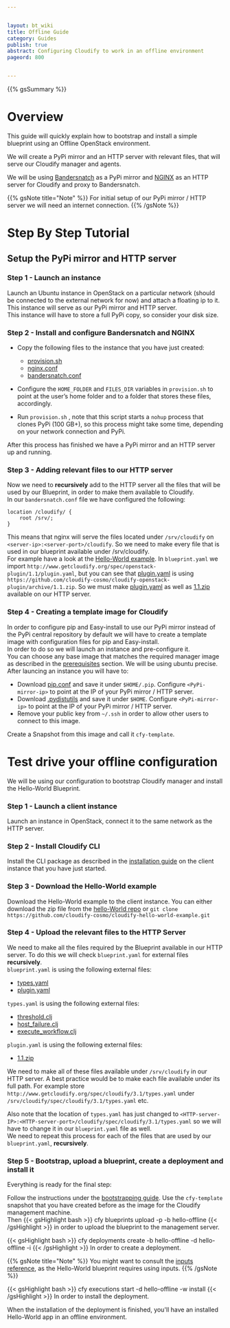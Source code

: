 ```yaml
---


layout: bt_wiki
title: Offline Guide
category: Guides
publish: true
abstract: Configuring Cloudify to work in an offline environment
pageord: 800


---
```



{{% gsSummary %}}

# Overview

This guide will quickly explain how to bootstrap and install a simple blueprint using an Offline OpenStack environment.

We will create a PyPi mirror and an HTTP server with relevant files, that will serve our Cloudify manager and agents.

We will be using [Bandersnatch](https://pypi.python.org/pypi/bandersnatch) as a PyPi mirror and [NGINX](http://nginx.org/) as an HTTP server for Cloudify and proxy to Bandersnatch.

{{% gsNote title="Note" %}}
For initial setup of our PyPi mirror / HTTP server we will need an internet connection.
{{% /gsNote %}}

# Step By Step Tutorial

## Setup the PyPi mirror and HTTP server

### Step 1 - Launch an instance

Launch an Ubuntu instance in OpenStack on a particular network (should be connected to the external network for now) and attach a floating ip to it.
This instance will serve as our PyPi mirror and HTTP server.  
This instance will have to store a full PyPi copy, so consider your disk size.

### Step 2 - Install and configure Bandersnatch and NGINX

- Copy the following files to the instance that you have just created:  

    - [provision.sh](https://raw.githubusercontent.com/cloudify-cosmo/cloudify-packager/7e7ee9c9422b4fe91cba54adcd2ca339b23e8ab9/offline-configuration/provision.sh)
    - [nginx.conf](https://raw.githubusercontent.com/cloudify-cosmo/cloudify-packager/7e7ee9c9422b4fe91cba54adcd2ca339b23e8ab9/offline-configuration/nginx.conf)
    - [bandersnatch.conf](https://raw.githubusercontent.com/cloudify-cosmo/cloudify-packager/7e7ee9c9422b4fe91cba54adcd2ca339b23e8ab9/offline-configuration/bandersnatch.conf)

- Configure the `HOME_FOLDER` and `FILES_DIR` variables in `provision.sh` to point at the user’s home folder and to a folder that stores these files, accordingly.
- Run `provision.sh` , note that this script starts a `nohup` process that clones PyPi (100 GB+), so this process might take some time, depending on your network connection and PyPi.  

After this process has finished we have a PyPi mirror and an HTTP server up and running.

### Step 3 - Adding relevant files to our HTTP server
Now we need to **recursively** add to the HTTP server all the files that will be used by our Blueprint, in order to make them available to Cloudify.  
In our `bandersnatch.conf` file we have configured the following:

    location /cloudify/ {
        root /srv/;
    }

This means that nginx will serve the files located under `/srv/cloudify` on `<server-ip>:<server-port>/cloudify`. So we need to make every file that is used in our blueprint available under /srv/cloudify.  
For example have a look at the [Hello-World example](https://github.com/cloudify-cosmo/cloudify-hello-world-example). In `blueprint.yaml` we import `http://www.getcloudify.org/spec/openstack-plugin/1.1/plugin.yaml`, but you can see that [plugin.yaml](http://www.getcloudify.org/spec/openstack-plugin/1.1/plugin.yaml) is using `https://github.com/cloudify-cosmo/cloudify-openstack-plugin/archive/1.1.zip`. So we must make [plugin.yaml](http://www.getcloudify.org/spec/openstack-plugin/1.1/plugin.yaml) as well as [1.1.zip](https://github.com/cloudify-cosmo/cloudify-openstack-plugin/archive/1.1.zip) available on our HTTP server.

### Step 4 - Creating a template image for Cloudify
In order to configure pip and Easy-install to use our PyPi mirror instead of the PyPi central repository by default we will have to create a template image with configuration files for pip and Easy-install.  
In order to do so we will launch an instance and pre-configure it.  
You can choose any base image that matches the required manager image as described in the [prerequisites](installation-general.html#prerequisites) section. We will be using ubuntu precise.  
After launcing an instance you will have to:

- Download [pip.conf](https://raw.githubusercontent.com/cloudify-cosmo/cloudify-packager/7e7ee9c9422b4fe91cba54adcd2ca339b23e8ab9/offline-configuration/pip.conf) and save it under `$HOME/.pip`. Configure `<PyPi-mirror-ip>` to point at the IP of your PyPi mirror / HTTP server.
- Download [.pydistutils](https://raw.githubusercontent.com/cloudify-cosmo/cloudify-packager/7e7ee9c9422b4fe91cba54adcd2ca339b23e8ab9/offline-configuration/.pydistutils) and save it under `$HOME`. Configure `<PyPi-mirror-ip>` to point at the IP of your PyPi mirror / HTTP server.
- Remove your public key from `~/.ssh` in order to allow other users to connect to this image. 

Create a Snapshot from this image and call it `cfy-template`.

# Test drive your offline configuration

We will be using our configuration to bootstrap Cloudify manager and install the Hello-World Blueprint.

### Step 1 - Launch a client instance

Launch an instance in OpenStack, connect it to the same network as the HTTP server.

### Step 2 - Install Cloudify CLI

Install the CLI package as described in the [installation guide](installation-cli.html) on the client instance that you have just started.

### Step 3 - Download the Hello-World example

Download the Hello-World example to the client instance.
You can either download the zip file from the [hello-World repo](https://github.com/cloudify-cosmo/cloudify-hello-world-example)
or `git clone https://github.com/cloudify-cosmo/cloudify-hello-world-example.git`

### Step 4 - Upload the relevant files to the HTTP Server

We need to make all the files required by the Blueprint available in our HTTP server. To do this we will check `blueprint.yaml` for external files **recursively**.  
`blueprint.yaml` is using the following external files:

- [types.yaml](http://www.getcloudify.org/spec/cloudify/3.1/types.yaml)
- [plugin.yaml](http://www.getcloudify.org/spec/openstack-plugin/1.1/plugin.yaml)

`types.yaml` is using the following external files:

- [threshold.clj](https://raw.githubusercontent.com/cloudify-cosmo/cloudify-manager/master/resources/rest-service/cloudify/policies/threshold.clj)
- [host_failure.clj](https://raw.githubusercontent.com/cloudify-cosmo/cloudify-manager/master/resources/rest-service/cloudify/policies/host_failure.clj)
- [execute_workflow.clj](https://raw.githubusercontent.com/cloudify-cosmo/cloudify-manager/master/resources/rest-service/cloudify/triggers/execute_workflow.clj)

`plugin.yaml` is using the following external files:

- [1.1.zip](https://github.com/cloudify-cosmo/cloudify-openstack-plugin/archive/1.1.zip)

We need to make all of these files available under `/srv/cloudify` in our HTTP server. A best practice would be to make each file available under its full path. For example store `http://www.getcloudify.org/spec/cloudify/3.1/types.yaml` under `/srv/cloudify/spec/cloudify/3.1/types.yaml` etc.  

Also note that the location of `types.yaml` has just changed to `<HTTP-server-IP>:<HTTP-server-port>/cloudify/spec/cloudify/3.1/types.yaml` so we will have to change it in our `blueprint.yaml` file as well.  
We need to repeat this process for each of the files that are used by our `blueprint.yaml`, **recursively**.

### Step 5 - Bootstrap, upload a blueprint, create a deployment and install it
Everything is ready for the final step:  

Follow the instructions under the [bootstrapping guide](http://localhost:8080/guide/3.1/installation-bootstrapping.html). Use the `cfy-template` snapshot that you have created before as the image for the Cloudify management machine.  
Then
{{< gsHighlight  bash  >}} cfy blueprints upload -p <PATH-TO-BLUEPRINT> -b hello-offline
{{< /gsHighlight >}}
in order to upload the blueprint to the management server.

{{< gsHighlight  bash  >}} cfy deployments create -b hello-offline -d hello-offline -i <PATH-TO-INPUTS-FILE>
{{< /gsHighlight >}}
In order to create a deployment.

{{% gsNote title="Note" %}}
You might want to consult the [inputs reference](dsl-spec-inputs.html), as the Hello-World blueprint requires using inputs.
{{% /gsNote %}}

{{< gsHighlight  bash  >}} cfy executions start -d hello-offline -w install
{{< /gsHighlight >}}
In order to install the deployment.

When the installation of the deployment is finished, you'll have an installed Hello-World app in an offline environment.